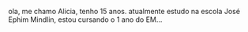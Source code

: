 ola, me chamo Alicia, tenho 15 anos. 
 atualmente estudo na escola José Ephim Mindlin, estou cursando o 1 ano do EM...
